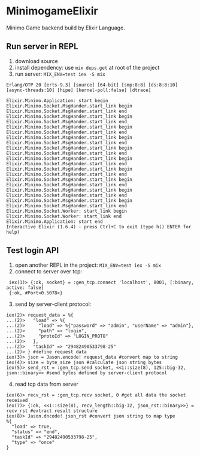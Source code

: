 # MinimogameElixir
Minimo Game backend build by Elixir Language.

## Run server in REPL
1. download source
2. install dependency: use `mix deps.get` at root of the project
3. run server: `MIX_ENV=test iex -S mix`
```
Erlang/OTP 20 [erts-9.3] [source] [64-bit] [smp:8:8] [ds:8:8:10] [async-threads:10] [hipe] [kernel-poll:false] [dtrace]

Elixir.Minimo.Application: start begin
Elixir.Minimo.Socket.MsgHander.start_link begin
Elixir.Minimo.Socket.MsgHander.start_link end
Elixir.Minimo.Socket.MsgHander.start_link begin
Elixir.Minimo.Socket.MsgHander.start_link end
Elixir.Minimo.Socket.MsgHander.start_link begin
Elixir.Minimo.Socket.MsgHander.start_link end
Elixir.Minimo.Socket.MsgHander.start_link begin
Elixir.Minimo.Socket.MsgHander.start_link end
Elixir.Minimo.Socket.MsgHander.start_link begin
Elixir.Minimo.Socket.MsgHander.start_link end
Elixir.Minimo.Socket.MsgHander.start_link begin
Elixir.Minimo.Socket.MsgHander.start_link end
Elixir.Minimo.Socket.MsgHander.start_link begin
Elixir.Minimo.Socket.MsgHander.start_link end
Elixir.Minimo.Socket.MsgHander.start_link begin
Elixir.Minimo.Socket.MsgHander.start_link end
Elixir.Minimo.Socket.MsgHander.start_link begin
Elixir.Minimo.Socket.MsgHander.start_link end
Elixir.Minimo.Socket.MsgHander.start_link begin
Elixir.Minimo.Socket.MsgHander.start_link end
Elixir.Minimo.Socket.Worker: start_link begin
Elixir.Minimo.Socket.Worker: start_link end
Elixir.Minimo.Application: start end
Interactive Elixir (1.6.4) - press Ctrl+C to exit (type h() ENTER for help)
```
## Test login API
1. open another REPL in the project: `MIX_ENV=test iex -S mix`
2. connect to server over tcp:
```
 iex(1)> {:ok, socket} = :gen_tcp.connect 'localhost', 8001, [:binary, active: false]
 {:ok, #Port<0.5078>}
```
3. send by server-client protocol:
```
iex(2)> request_data = %{
...(2)>   "load" => %{
...(2)>     "load" => %{"password" => "admin", "userName" => "admin"},
...(2)>     "path" => "login",
...(2)>     "protoId" => "LOGIN_PROTO"
...(2)>   },
...(2)>   "taskId" => "29482490533798-25"
...(2)> } #define request data
iex(3)> json = Jason.encode! request_data #convert map to string
iex(4)> size = byte_size json #calculate json string bytes
iex(5)> send_rst = :gen_tcp.send socket, <<1::size(8), 125::big-32, json::binary>> #send bytes defined by server-client protocol
```
4. read tcp data from server
```
iex(6)> recv_rst = :gen_tcp.recv socket, 0 #get all data the socket received
iex(7)> {:ok, <<1::size(8), recv_length::big-32, json_rst::binary>>} = recv_rst #extract result structure
iex(8)> Jason.dncode! json_rst #convert json string to map type
%{
  "load" => true,
  "status" => "end",
  "taskId" => "29482490533798-25",
  "type" => "once" 
}
```
